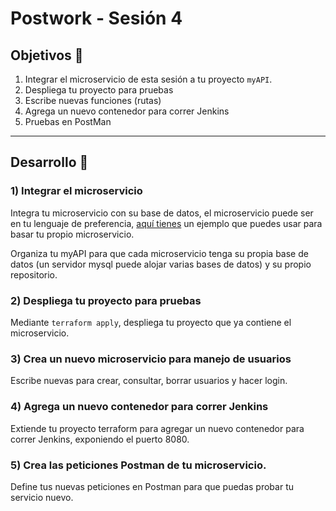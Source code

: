 # Postwork - Sesión 4
## Objetivos 🎯
1) Integrar el microservicio de esta sesión a tu proyecto `myAPI`.
2) Despliega tu proyecto para pruebas
3) Escribe nuevas funciones (rutas)
4) Agrega un nuevo contenedor para correr Jenkins
5) Pruebas en PostMan
---
## Desarrollo 📝
### <b>1) Integrar el microservicio</b>
Integra tu microservicio con su base de datos, el microservicio puede ser en tu lenguaje de preferencia, [aquí tienes](../Proyecto/python-microservice/) un ejemplo que puedes usar para basar tu propio microservicio.

Organiza tu myAPI para que cada microservicio tenga su propia base de datos (un servidor mysql puede alojar varias bases de datos) y su propio repositorio.
 
### <b>2) Despliega tu proyecto para pruebas</b>
Mediante `terraform apply`, despliega tu proyecto que ya contiene el microservicio.

### <b>3) Crea un nuevo microservicio para manejo de usuarios</b>
Escribe nuevas para crear, consultar, borrar usuarios y hacer login.

### <b>4) Agrega un nuevo contenedor para correr Jenkins</b>
Extiende tu proyecto terraform para agregar un nuevo contenedor para correr Jenkins, exponiendo el puerto 8080.

### <b>5) Crea las peticiones Postman de tu microservicio.</b>
Define tus nuevas peticiones en Postman para que puedas probar tu servicio nuevo.
